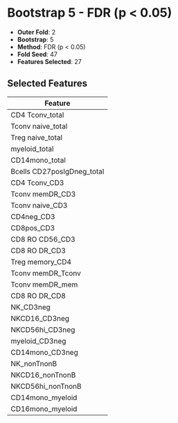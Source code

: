 # Bootstrap 5 - FDR (p < 0.05)

- **Outer Fold**: 2
- **Bootstrap**: 5
- **Method**: FDR (p < 0.05)
- **Fold Seed**: 47
- **Features Selected**: 27

## Selected Features

| Feature |
|---------|
| CD4 Tconv_total |
| Tconv naive_total |
| Treg naive_total |
| myeloid_total |
| CD14mono_total |
| Bcells CD27posIgDneg_total |
| CD4 Tconv_CD3 |
| Tconv memDR_CD3 |
| Tconv naive_CD3 |
| CD4neg_CD3 |
| CD8pos_CD3 |
| CD8 RO CD56_CD3 |
| CD8 RO DR_CD3 |
| Treg memory_CD4 |
| Tconv memDR_Tconv |
| Tconv memDR_mem |
| CD8 RO DR_CD8 |
| NK_CD3neg |
| NKCD16_CD3neg |
| NKCD56hi_CD3neg |
| myeloid_CD3neg |
| CD14mono_CD3neg |
| NK_nonTnonB |
| NKCD16_nonTnonB |
| NKCD56hi_nonTnonB |
| CD14mono_myeloid |
| CD16mono_myeloid |
